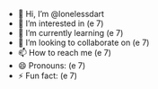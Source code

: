 - 👋 Hi, I’m @lonelessdart
- 👀 I’m interested in (e 7)
- 🌱 I’m currently learning (e 7)
- 💞️ I’m looking to collaborate on (e 7)
- 📫 How to reach me (e 7)
- 😄 Pronouns: (e 7)
- ⚡ Fun fact: (e 7)
